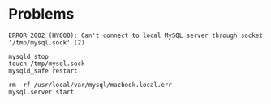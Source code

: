 # Problems

`ERROR 2002 (HY000): Can't connect to local MySQL server through socket '/tmp/mysql.sock' (2)`

```
mysqld stop
touch /tmp/mysql.sock
mysqld_safe restart
```

```
rm -rf /usr/local/var/mysql/macbook.local.err
mysql.server start
```
